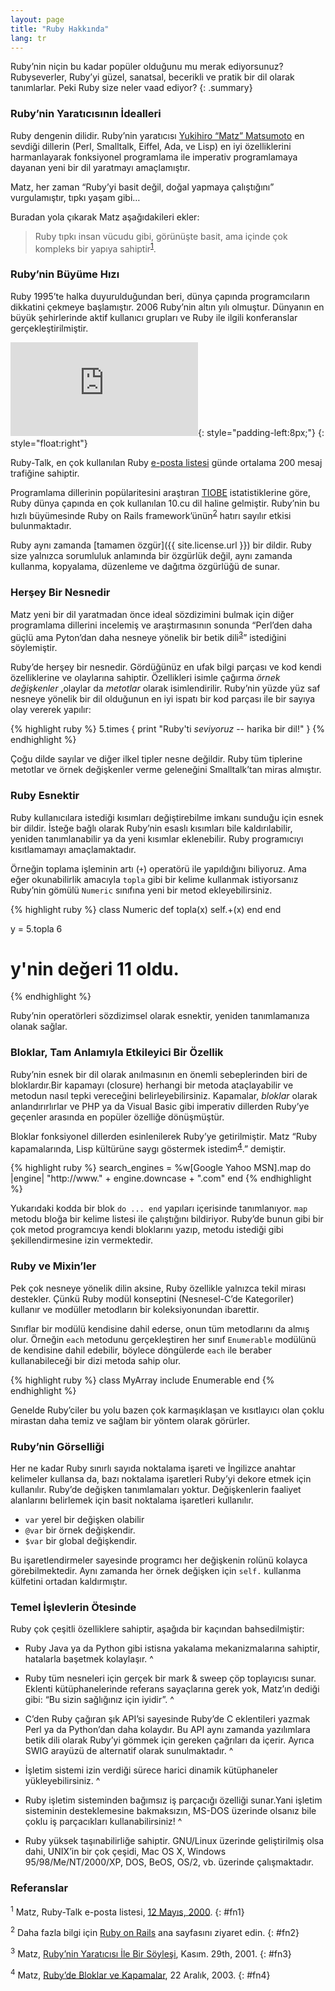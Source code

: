 ```yaml
---
layout: page
title: "Ruby Hakkında"
lang: tr
---
```


Ruby’nin niçin bu kadar popüler olduğunu mu merak ediyorsunuz?
Rubyseverler, Ruby’yi güzel, sanatsal, becerikli ve pratik bir dil
olarak tanımlarlar. Peki Ruby size neler vaad ediyor?
{: .summary}

### Ruby’nin Yaratıcısının İdealleri

Ruby dengenin dilidir. Ruby’nin yaratıcısı [Yukihiro “Matz”
Matsumoto][1] en sevdiği dillerin (Perl, Smalltalk, Eiffel, Ada, ve
Lisp) en iyi özelliklerini harmanlayarak fonksiyonel programlama ile
imperativ programlamaya dayanan yeni bir dil yaratmayı amaçlamıştır.

Matz, her zaman “Ruby’yi basit değil, doğal yapmaya çalıştığını”
vurgulamıştır, tıpkı yaşam gibi…

Buradan yola çıkarak Matz aşağıdakileri ekler:

> Ruby tıpkı insan vücudu gibi, görünüşte basit, ama içinde çok kompleks
> bir yapıya sahiptir<sup>[1](#fn1)</sup>.

### Ruby’nin Büyüme Hızı

Ruby 1995’te halka duyurulduğundan beri, dünya çapında programcıların
dikkatini çekmeye başlamıştır. 2006 Ruby’nin altın yılı olmuştur.
Dünyanın en büyük şehirlerinde aktif kullanıcı grupları ve Ruby ile
ilgili konferanslar gerçekleştirilmiştir.

![Graph courtesy of
Gmane.](http://gmane.org/plot-rate.php?group=gmane.comp.lang.ruby.general&amp;width=320&amp;height=160&amp;title=Ruby-Talk+Activity
"Graph courtesy of Gmane."){: style="padding-left:8px;"}
{: style="float:right"}

Ruby-Talk, en çok kullanılan Ruby [e-posta
listesi](/en/community/mailing-lists/) günde ortalama 200 mesaj
trafiğine sahiptir.

Programlama dillerinin popülaritesini araştıran [TIOBE][6] istatistiklerine
göre, Ruby dünya çapında en çok kullanılan 10.cu dil haline gelmiştir.
Ruby’nin bu hızlı büyümesinde Ruby on Rails
framework’ünün<sup>[2](#fn2)</sup> hatırı sayılır etkisi bulunmaktadır.

Ruby aynı zamanda [tamamen özgür]({{ site.license.url }}) bir dildir. Ruby size
yalnızca sorumluluk anlamında bir özgürlük değil, aynı zamanda kullanma,
kopyalama, düzenleme ve dağıtma özgürlüğü de sunar.

### Herşey Bir Nesnedir

Matz yeni bir dil yaratmadan önce ideal sözdizimini bulmak için diğer
programlama dillerini incelemiş ve araştırmasının sonunda “Perl’den daha
güçlü ama Pyton’dan daha nesneye yönelik bir betik
dili<sup>[3](#fn3)</sup>” istediğini söylemiştir.

Ruby’de herşey bir nesnedir. Gördüğünüz en ufak bilgi parçası ve kod
kendi özelliklerine ve olaylarına sahiptir. Özellikleri isimle çağırma
*örnek değişkenler* ,olaylar da *metotlar* olarak isimlendirilir.
Ruby’nin yüzde yüz saf nesneye yönelik bir dil olduğunun en iyi ispatı
bir kod parçası ile bir sayıya olay vererek yapılır:

{% highlight ruby %}
5.times { print "Ruby'ti *seviyoruz* -- harika bir dil!" }
{% endhighlight %}

Çoğu dilde sayılar ve diğer ilkel tipler nesne değildir. Ruby tüm
tiplerine metotlar ve örnek değişkenler verme geleneğini Smalltalk’tan
miras almıştır.

### Ruby Esnektir

Ruby kullanıcılara istediği kısımları değiştirebilme imkanı sunduğu için
esnek bir dildir. İsteğe bağlı olarak Ruby’nin esaslı kısımları bile
kaldırılabilir, yeniden tanımlanabilir ya da yeni kısımlar eklenebilir.
Ruby programıcıyı kısıtlamamayı amaçlamaktadır.

Örneğin toplama işleminin artı (`+`) operatörü ile yapıldığını
biliyoruz. Ama eğer okunabilirlik amacıyla `topla` gibi bir kelime
kullanmak istiyorsanız Ruby’nin gömülü `Numeric` sınıfına yeni bir metod
ekleyebilirsiniz.

{% highlight ruby %}
class Numeric
  def topla(x)
    self.+(x)
  end
end

y = 5.topla 6
# y'nin değeri 11 oldu.
{% endhighlight %}

Ruby’nin operatörleri sözdizimsel olarak esnektir, yeniden tanımlamanıza
olanak sağlar.

### Bloklar, Tam Anlamıyla Etkileyici Bir Özellik

Ruby’nin esnek bir dil olarak anılmasının en önemli sebeplerinden biri
de bloklardır.Bir kapamayı (closure) herhangi bir metoda ataçlayabilir
ve metodun nasıl tepki vereceğini belirleyebilirsiniz. Kapamalar,
*bloklar* olarak anlandırırlırlar ve PHP ya da Visual Basic gibi
imperativ dillerden Ruby’ye geçenler arasında en popüler özelliğe
dönüşmüştür.

Bloklar fonksiyonel dillerden esinlenilerek Ruby’ye getirilmiştir. Matz
“Ruby kapamalarında, Lisp kültürüne saygı göstermek
istedim<sup>[4](#fn4)</sup>.” demiştir.

{% highlight ruby %}
search_engines =
  %w[Google Yahoo MSN].map do |engine|
    "http://www." + engine.downcase + ".com"
  end
{% endhighlight %}

Yukarıdaki kodda bir blok `do ... end` yapıları içerisinde tanımlanıyor.
`map` metodu bloğa bir kelime listesi ile çalıştığını bildiriyor.
Ruby’de bunun gibi bir çok metod programcıya kendi bloklarını yazıp,
metodu istediği gibi şekillendirmesine izin vermektedir.

### Ruby ve Mixin’ler

Pek çok nesneye yönelik dilin aksine, Ruby özellikle yalnızca tekil
mirası destekler. Çünkü Ruby modül konseptini (Nesnesel-C’de
Kategoriler) kullanır ve modüller metodların bir koleksiyonundan
ibarettir.

Sınıflar bir modülü kendisine dahil ederse, onun tüm metodlarını da
almış olur. Örneğin `each` metodunu gerçekleştiren her sınıf
`Enumerable` modülünü de kendisine dahil edebilir, böylece döngülerde
`each` ile beraber kullanabileceği bir dizi metoda sahip olur.

{% highlight ruby %}
class MyArray
  include Enumerable
end
{% endhighlight %}

Genelde Ruby’ciler bu yolu bazen çok karmaşıklaşan ve kısıtlayıcı olan
çoklu mirastan daha temiz ve sağlam bir yöntem olarak görürler.

### Ruby’nin Görselliği

Her ne kadar Ruby sınırlı sayıda noktalama işareti ve İngilizce anahtar
kelimeler kullansa da, bazı noktalama işaretleri Ruby’yi dekore etmek
için kullanılır. Ruby’de değişken tanımlamaları yoktur. Değişkenlerin
faaliyet alanlarını belirlemek için basit noktalama işaretleri
kullanılır.

* `var` yerel bir değişken olabilir
* `@var` bir örnek değişkendir.
* `$var` bir global değişkendir.

Bu işaretlendirmeler sayesinde programcı her değişkenin rolünü kolayca
görebilmektedir. Aynı zamanda her örnek değişken için `self.` kullanma
külfetini ortadan kaldırmıştır.

### Temel İşlevlerin Ötesinde

Ruby çok çeşitli özelliklere sahiptir, aşağıda bir kaçından
bahsedilmiştir:

* Ruby Java ya da Python gibi istisna yakalama mekanizmalarına sahiptir,
  hatalarla başetmek kolaylaşır.
^

* Ruby tüm nesneleri için gerçek bir mark &amp; sweep çöp toplayıcısı
  sunar. Eklenti kütüphanelerinde referans sayaçlarına gerek yok,
  Matz’ın dediği gibi: “Bu sizin sağlığınız için iyidir”.
^

* C’den Ruby çağıran şık API’si sayesinde Ruby’de C eklentileri yazmak
  Perl ya da Python’dan daha kolaydır. Bu API aynı zamanda yazılımlara
  betik dili olarak Ruby’yi gömmek için gereken çağrıları da içerir.
  Ayrıca SWIG arayüzü de alternatif olarak sunulmaktadır.
^

* İşletim sistemi izin verdiği sürece harici dinamik kütüphaneler
  yükleyebilirsiniz.
^

* Ruby işletim sisteminden bağımsız iş parçacığı özelliği sunar.Yani
  işletim sisteminin desteklemesine bakmaksızın, MS-DOS üzerinde olsanız
  bile çoklu iş parçacıkları kullanabilirsiniz!
^

* Ruby yüksek taşınabilirliğe sahiptir. GNU/Linux üzerinde geliştirilmiş
  olsa dahi, UNIX’in bir çok çeşidi, Mac OS X, Windows
  95/98/Me/NT/2000/XP, DOS, BeOS, OS/2, vb. üzerinde çalışmaktadır.

### Referanslar

<sup>1</sup> Matz, Ruby-Talk e-posta listesi, [12 Mayıs, 2000][2].
{: #fn1}

<sup>2</sup> Daha fazla bilgi için [Ruby on Rails][3] ana sayfasını
ziyaret edin.
{: #fn2}

<sup>3</sup> Matz, [Ruby’nin Yaratıcısı İle Bir Söyleşi][4], Kasım.
29th, 2001.
{: #fn3}

<sup>4</sup> Matz, [Ruby’de Bloklar ve Kapamalar][5], 22 Aralık, 2003.
{: #fn4}



[1]: http://www.rubyist.net/~matz/
[2]: http://blade.nagaokaut.ac.jp/cgi-bin/scat.rb/ruby/ruby-talk/2773
[3]: http://rubyonrails.org/
[4]: http://www.linuxdevcenter.com/pub/a/linux/2001/11/29/ruby.html
[5]: http://www.artima.com/intv/closures2.html
[6]: http://www.tiobe.com/index.php/content/paperinfo/tpci/index.html
